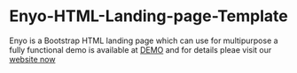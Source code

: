 # Enyo-HTML-Landing-page-Template
Enyo is a Bootstrap HTML landing page which can use for multipurpose
a fully functional demo is available at <a href="http://demo.thememasterly.com/demos/html/enyo-html/">DEMO</a> and for details pleae visit our <a href="https://thememasterly.com/">website now</a>
